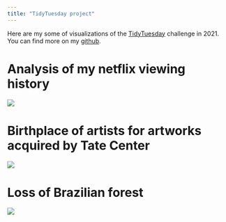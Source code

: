 ```yaml
---
title: "TidyTuesday project"
---
```


Here are my some of visualizations of the [TidyTuesday](https://github.com/rfordatascience/tidytuesday) challenge in 2021. You can find more on my [github](https://github.com/Kim-s-h/tidytuesday).

# Analysis of my netflix viewing history 

![](/gallery/figures/netflix_ep.png)

# Birthplace of artists for artworks acquired by Tate Center

![](/gallery/figures/world_map_birthPlace.png)

# Loss of Brazilian forest

![](/gallery/figures/brazil_loss.png)
